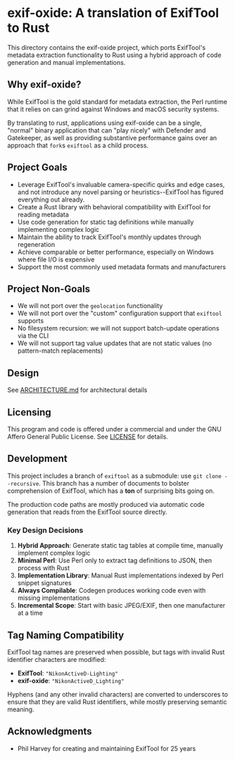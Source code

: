 # exif-oxide: A translation of ExifTool to Rust

This directory contains the exif-oxide project, which ports ExifTool's metadata extraction functionality to Rust using a hybrid approach of code generation and manual implementations.

## Why exif-oxide?

While ExifTool is the gold standard for metadata extraction, the Perl runtime
that it relies on can grind against Windows and macOS security systems.

By translating to rust, applications using exif-oxide can be a single, "normal"
binary application that can "play nicely" with Defender and Gatekeeper, as well
as providing substantive performance gains over an approach that `fork`s
`exiftool` as a child process.

## Project Goals

- Leverage ExifTool's invaluable camera-specific quirks and edge cases, and not introduce any novel parsing or heuristics--ExifTool has figured everything out already.
- Create a Rust library with behavioral compatibility with ExifTool for reading metadata
- Use code generation for static tag definitions while manually implementing complex logic
- Maintain the ability to track ExifTool's monthly updates through regeneration
- Achieve comparable or better performance, especially on Windows where file I/O is expensive
- Support the most commonly used metadata formats and manufacturers

## Project Non-Goals

- We will not port over the `geolocation` functionality
- We will not port over the "custom" configuration support that `exiftool` supports
- No filesystem recursion: we will not support batch-update operations via the CLI
- We will not support tag value updates that are not static values (no pattern-match replacements)

## Design

See [ARCHITECTURE.md](ARCHITECTURE.md) for architectural details

## Licensing

This program and code is offered under a commercial and under the GNU Affero
General Public License. See [LICENSE](./LICENSE) for details.

## Development

This project includes a branch of `exiftool` as a submodule: use `git clone
--recursive`. This branch has a number of documents to bolster comprehension of
ExifTool, which has a **ton** of surprising bits going on.

The production code paths are mostly produced via automatic code generation that
reads from the ExifTool source directly.

### Key Design Decisions

1. **Hybrid Approach**: Generate static tag tables at compile time, manually implement complex logic
2. **Minimal Perl**: Use Perl only to extract tag definitions to JSON, then process with Rust
3. **Implementation Library**: Manual Rust implementations indexed by Perl snippet signatures
4. **Always Compilable**: Codegen produces working code even with missing implementations
5. **Incremental Scope**: Start with basic JPEG/EXIF, then one manufacturer at a time

## Tag Naming Compatibility

ExifTool tag names are preserved when possible, but tags with invalid Rust
identifier characters are modified:

- **ExifTool**: `"NikonActiveD-Lighting"`
- **exif-oxide**: `"NikonActiveD_Lighting"`

Hyphens (and any other invalid characters) are converted to underscores to
ensure that they are valid Rust identifiers, while mostly preserving semantic
meaning.

## Acknowledgments

- Phil Harvey for creating and maintaining ExifTool for 25 years
